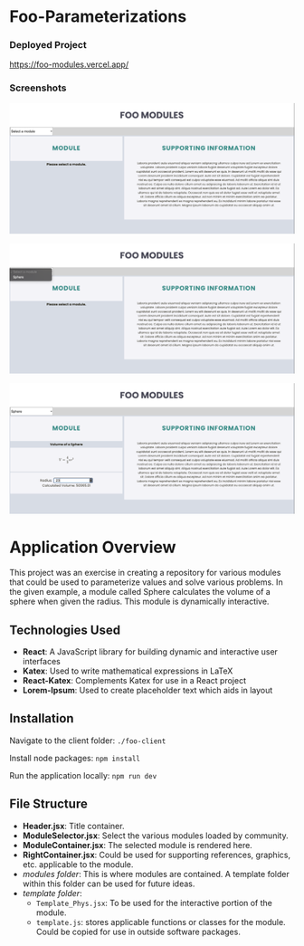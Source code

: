 # Foo-Parameterizations

### Deployed Project

https://foo-modules.vercel.app/

### Screenshots

![Screenshot 1](https://github.com/JCarter-coder/Foo-Parameterizations/blob/main/foo-client/src/assets/img/Foo_Module_pic1.png?raw=true)

![Screenshot 2](https://github.com/JCarter-coder/Foo-Parameterizations/blob/main/foo-client/src/assets/img/Foo_Module_pic2.png?raw=true)

![Screenshot 3](https://github.com/JCarter-coder/Foo-Parameterizations/blob/main/foo-client/src/assets/img/Foo_Module_pic3.png?raw=true)

# Application Overview

This project was an exercise in creating a repository for various modules that could be used to parameterize values and solve various problems. In the given example, a module called Sphere calculates the volume of a sphere when given the radius. This module is dynamically interactive.

## Technologies Used

- **React**: A JavaScript library for building dynamic and interactive user interfaces
- **Katex**: Used to write mathematical expressions in LaTeX
- **React-Katex**: Complements Katex for use in a React project
- **Lorem-Ipsum**: Used to create placeholder text which aids in layout

## Installation

Navigate to the client folder:
`./foo-client`

Install node packages:
`npm install`

Run the application locally:
`npm run dev`

## File Structure

- **Header.jsx**: Title container.
- **ModuleSelector.jsx**: Select the various modules loaded by community.
- **ModuleContainer.jsx**: The selected module is rendered here.
- **RightContainer.jsx**: Could be used for supporting references, graphics, etc. applicable to the module.
- *modules folder*: This is where modules are contained. A template folder within this folder can be used for future ideas.
- *template folder*:
  - `Template_Phys.jsx`: To be used for the interactive portion of the module.
  - `template.js`: stores applicable functions or classes for the module. Could be copied for use in outside software packages.
